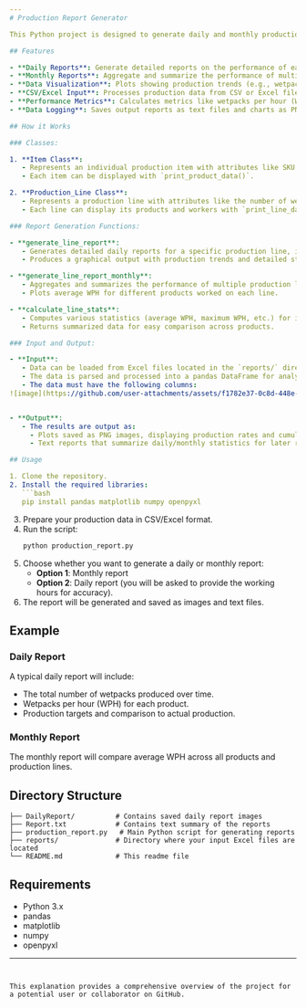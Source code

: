 ```yaml
---
# Production Report Generator

This Python project is designed to generate daily and monthly production reports for different production lines in a factory setting. It processes production data such as products worked, time spent, and quantities produced, and outputs insightful visual and textual reports, including production rate per hour, total output, and other performance metrics. The results can be saved in various formats, such as images and text files.

## Features

- **Daily Reports**: Generate detailed reports on the performance of each production line on a daily basis.
- **Monthly Reports**: Aggregate and summarize the performance of multiple production lines over a month.
- **Data Visualization**: Plots showing production trends (e.g., wetpacks produced per hour, total output) and other statistics.
- **CSV/Excel Input**: Processes production data from CSV or Excel files for flexible and reusable data.
- **Performance Metrics**: Calculates metrics like wetpacks per hour (WPH), workers per hour, and average production rates.
- **Data Logging**: Saves output reports as text files and charts as PNG images for record-keeping.

## How it Works

### Classes:

1. **Item Class**:
   - Represents an individual production item with attributes like SKU, Work Order, Duration, Quantity, and Time Start/End.
   - Each item can be displayed with `print_product_data()`.

2. **Production_Line Class**:
   - Represents a production line with attributes like the number of wetpacks produced, employees, and the products worked on.
   - Each line can display its products and workers with `print_line_data()`.

### Report Generation Functions:

- **generate_line_report**:
   - Generates detailed daily reports for a specific production line, including metrics like total boxes produced, WPH (Wetpacks Per Hour), and cumulative production.
   - Produces a graphical output with production trends and detailed statistics.

- **generate_line_report_monthly**:
   - Aggregates and summarizes the performance of multiple production lines over the course of a month.
   - Plots average WPH for different products worked on each line.

- **calculate_line_stats**:
   - Computes various statistics (average WPH, maximum WPH, etc.) for individual products within a production line.
   - Returns summarized data for easy comparison across products.

### Input and Output:

- **Input**:
   - Data can be loaded from Excel files located in the `reports/` directory. The user is prompted to select daily or monthly reporting and to provide file names.
   - The data is parsed and processed into a pandas DataFrame for analysis.
   - The data must have the following columns:
![image](https://github.com/user-attachments/assets/f1782e37-0c8d-448e-a4fb-5ec0425225b9)Here's a detailed explanation for a GitHub `README.md`:


- **Output**:
   - The results are output as:
     - Plots saved as PNG images, displaying production rates and cumulative production over time.
     - Text reports that summarize daily/monthly statistics for later reference.

## Usage

1. Clone the repository.
2. Install the required libraries:
   ```bash
   pip install pandas matplotlib numpy openpyxl
   ```
3. Prepare your production data in CSV/Excel format.
4. Run the script:
   ```bash
   python production_report.py
   ```
5. Choose whether you want to generate a daily or monthly report:
   - **Option 1**: Monthly report
   - **Option 2**: Daily report (you will be asked to provide the working hours for accuracy).
6. The report will be generated and saved as images and text files.

## Example

### Daily Report

A typical daily report will include:
- The total number of wetpacks produced over time.
- Wetpacks per hour (WPH) for each product.
- Production targets and comparison to actual production.

### Monthly Report

The monthly report will compare average WPH across all products and production lines.

## Directory Structure

```
├── DailyReport/          # Contains saved daily report images
├── Report.txt            # Contains text summary of the reports
├── production_report.py   # Main Python script for generating reports
├── reports/              # Directory where your input Excel files are located
└── README.md             # This readme file
```

## Requirements

- Python 3.x
- pandas
- matplotlib
- numpy
- openpyxl

---
```


This explanation provides a comprehensive overview of the project for a potential user or collaborator on GitHub.
